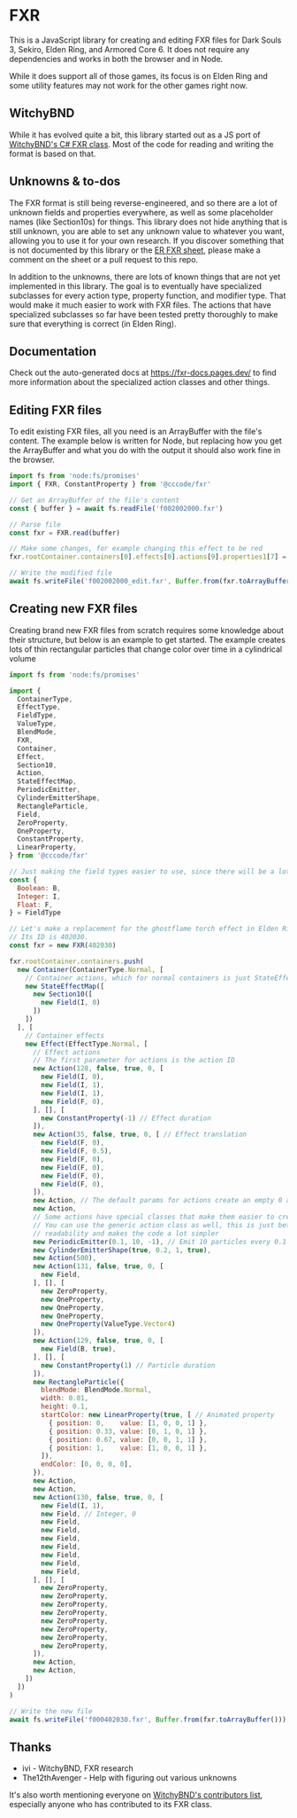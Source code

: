 # FXR
This is a JavaScript library for creating and editing FXR files for Dark Souls 3, Sekiro, Elden Ring, and Armored Core 6. It does not require any dependencies and works in both the browser and in Node.

While it does support all of those games, its focus is on Elden Ring and some utility features may not work for the other games right now.

## WitchyBND
While it has evolved quite a bit, this library started out as a JS port of [WitchyBND's C# FXR class](https://github.com/ividyon/WitchyBND/blob/main/WitchyFormats/Formats/Fxr3.cs). Most of the code for reading and writing the format is based on that.

## Unknowns & to-dos
The FXR format is still being reverse-engineered, and so there are a lot of unknown fields and properties everywhere, as well as some placeholder names (like Section10s) for things. This library does not hide anything that is still unknown, you are able to set any unknown value to whatever you want, allowing you to use it for your own research. If you discover something that is not documented by this library or the [ER FXR sheet](https://docs.google.com/spreadsheets/d/12hKQg5kBvOJ_M0Udoz5GqS_2RX-d8YtaBapwpSJ2Csg/edit#gid=1424830463), please make a comment on the sheet or a pull request to this repo.

In addition to the unknowns, there are lots of known things that are not yet implemented in this library. The goal is to eventually have specialized subclasses for every action type, property function, and modifier type. That would make it much easier to work with FXR files. The actions that have specialized subclasses so far have been tested pretty thoroughly to make sure that everything is correct (in Elden Ring).

## Documentation
Check out the auto-generated docs at https://fxr-docs.pages.dev/ to find more information about the specialized action classes and other things.

## Editing FXR files
To edit existing FXR files, all you need is an ArrayBuffer with the file's content. The example below is written for Node, but replacing how you get the ArrayBuffer and what you do with the output it should also work fine in the browser.
```js
import fs from 'node:fs/promises'
import { FXR, ConstantProperty } from '@cccode/fxr'

// Get an ArrayBuffer of the file's content
const { buffer } = await fs.readFile('f002002000.fxr')

// Parse file
const fxr = FXR.read(buffer)

// Make some changes, for example changing this effect to be red
fxr.rootContainer.containers[0].effects[0].actions[9].properties1[7] = new ConstantProperty(1, 0, 0, 1)

// Write the modified file
await fs.writeFile('f002002000_edit.fxr', Buffer.from(fxr.toArrayBuffer()))
```
## Creating new FXR files
Creating brand new FXR files from scratch requires some knowledge about their structure, but below is an example to get started. The example creates lots of thin rectangular particles that change color over time in a cylindrical volume
```js
import fs from 'node:fs/promises'

import {
  ContainerType,
  EffectType,
  FieldType,
  ValueType,
  BlendMode,
  FXR,
  Container,
  Effect,
  Section10,
  Action,
  StateEffectMap,
  PeriodicEmitter,
  CylinderEmitterShape,
  RectangleParticle,
  Field,
  ZeroProperty,
  OneProperty,
  ConstantProperty,
  LinearProperty,
} from '@cccode/fxr'

// Just making the field types easier to use, since there will be a lot of them
const {
  Boolean: B,
  Integer: I,
  Float: F,
} = FieldType

// Let's make a replacement for the ghostflame torch effect in Elden Ring.
// Its ID is 402030.
const fxr = new FXR(402030)

fxr.rootContainer.containers.push(
  new Container(ContainerType.Normal, [
    // Container actions, which for normal containers is just StateEffectMap
    new StateEffectMap([
      new Section10([
        new Field(I, 0)
      ])
    ])
  ], [
    // Container effects
    new Effect(EffectType.Normal, [
      // Effect actions
      // The first parameter for actions is the action ID
      new Action(128, false, true, 0, [
        new Field(I, 0),
        new Field(I, 1),
        new Field(I, 1),
        new Field(F, 0),
      ], [], [
        new ConstantProperty(-1) // Effect duration
      ]),
      new Action(35, false, true, 0, [ // Effect translation
        new Field(F, 0),
        new Field(F, 0.5),
        new Field(F, 0),
        new Field(F, 0),
        new Field(F, 0),
        new Field(F, 0),
      ]),
      new Action, // The default params for actions create an empty 0 action
      new Action,
      // Some actions have special classes that make them easier to create.
      // You can use the generic action class as well, this is just better for
      // readability and makes the code a lot simpler
      new PeriodicEmitter(0.1, 10, -1), // Emit 10 particles every 0.1 seconds
      new CylinderEmitterShape(true, 0.2, 1, true),
      new Action(500),
      new Action(131, false, true, 0, [
        new Field,
      ], [], [
        new ZeroProperty,
        new OneProperty,
        new OneProperty,
        new OneProperty,
        new OneProperty(ValueType.Vector4)
      ]),
      new Action(129, false, true, 0, [
        new Field(B, true),
      ], [], [
        new ConstantProperty(1) // Particle duration
      ]),
      new RectangleParticle({
        blendMode: BlendMode.Normal,
        width: 0.01,
        height: 0.1,
        startColor: new LinearProperty(true, [ // Animated property
          { position: 0,    value: [1, 0, 0, 1] },
          { position: 0.33, value: [0, 1, 0, 1] },
          { position: 0.67, value: [0, 0, 1, 1] },
          { position: 1,    value: [1, 0, 0, 1] },
        ]),
        endColor: [0, 0, 0, 0],
      }),
      new Action,
      new Action,
      new Action(130, false, true, 0, [
        new Field(I, 1),
        new Field, // Integer, 0
        new Field,
        new Field,
        new Field,
        new Field,
        new Field,
        new Field,
        new Field,
      ], [], [
        new ZeroProperty,
        new ZeroProperty,
        new ZeroProperty,
        new ZeroProperty,
        new ZeroProperty,
        new ZeroProperty,
        new ZeroProperty,
        new ZeroProperty,
      ]),
      new Action,
      new Action,
    ])
  ])
)

// Write the new file
await fs.writeFile('f000402030.fxr', Buffer.from(fxr.toArrayBuffer()))
```

## Thanks
- ivi - WitchyBND, FXR research
- The12thAvenger - Help with figuring out various unknowns

It's also worth mentioning everyone on [WitchyBND's contributors list](https://github.com/ividyon/WitchyBND?tab=readme-ov-file#contributors), especially anyone who has contributed to its FXR class.
